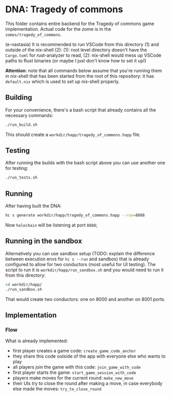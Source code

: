 # DNA: Tragedy of commons

This folder contains entire backend for the Tragedy of commons game implementation.
Actual code for the zome is in the `zomes/tragedy_of_commons`.

(e-nastasia) It is recommended to run VSCode from this directory (1) and outside of the nix-shell (2):
  (1): root level directory doesn't have the `Cargo.toml` for rust-analyzer to read, 
  (2): nix-shell would mess up VSCode paths to Rust binaries (or maybe I just don't know how to set it up!)

**Attention**: note that all commands below assume that you're running them in nix-shell that has been started from the root of this repository: it has `default.nix` which is used to set up nix-shell properly.

## Building

For your convenience, there's a bash script that already contains all the necessary commands:

```bash
./run_build.sh
```

This should create a `workdir/happ/tragedy_of_commons.happ` file.

## Testing

After running the builds with the bash script above you can use another one for testing:

```bash
./run_tests.sh
```

## Running

After having built the DNA:

```bash
hc s generate workdir/happ/tragedy_of_commons.happ --run=8888
```

Now `holochain` will be listening at port `8888`;

## Running in the sandbox

Alternatively you can use sandbox setup (TODO: explain the difference between execution envs for `hc s --run` and sandbox) that is already configured to allow for two conductors (most useful for UI testing).
The script to run it is `workdir/happ/run_sandbox.sh` and you would need to run it from this directory:

```bash
cd workdir/happ/
./run_sandbox.sh
```

That would create two conductors: one on 8000 and another on 8001 ports.


## Implementation

### Flow

What is already implemented:
- first player creates a game code: `create_game_code_anchor`
- they share this code outside of the app with everyone else who wants to play
- all players join the game with this code: `join_game_with_code`
- first player starts the game: `start_game_session_with_code`
- players make moves for the current round: `make_new_move`
- their UIs try to close the round after making a move, in case everybody else made the moves: `try_to_close_round`
